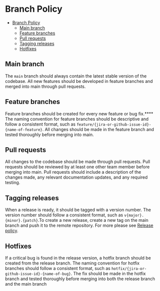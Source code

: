 # Branch Policy

- [Branch Policy](#branch-policy)
  - [Main branch](#main-branch)
  - [Feature branches](#feature-branches)
  - [Pull requests](#pull-requests)
  - [Tagging releases](#tagging-releases)
  - [Hotfixes](#hotfixes)

## Main branch

The `main` branch should always contain the latest stable version of the codebase.
All new features should be developed in feature branches and merged into main through pull requests.

## Feature branches

Feature branches should be created for every new feature or bug fix.****
The naming convention for feature branches should be descriptive and follow a consistent format, such as `feature/{jira-or-github-issue-id}-{name-of-feature}`.
All changes should be made in the feature branch and tested thoroughly before merging into main.

## Pull requests

All changes to the codebase should be made through pull requests.
Pull requests should be reviewed by at least one other team member before merging into main.
Pull requests should include a description of the changes made, any relevant documentation updates, and any required testing.

## Tagging releases

When a release is ready, it should be tagged with a version number.
The version number should follow a consistent format, such as `v{major}.{minor}.{patch}`.To create a new release, create a new tag on the main branch and push it to the remote repository. For more please see [Release policy](guides_and_processes/release_policy.md).

## Hotfixes

If a critical bug is found in the release version, a hotfix branch should be created from the release branch.
The naming convention for hotfix branches should follow a consistent format, such as `hotfix/{jira-or-github-issue-id}-{name-of-bug}`.
The fix should be made in the hotfix branch and tested thoroughly before merging into both the release branch and the main branch